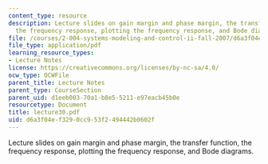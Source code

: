 ```yaml
---
content_type: resource
description: Lecture slides on gain margin and phase margin, the transfer function,
  the frequency response, plotting the frequency response, and Bode diagrams.
file: /courses/2-004-systems-modeling-and-control-ii-fall-2007/d6a3f04ef3290cc953f2494442b0602f_lecture30.pdf
file_type: application/pdf
learning_resource_types:
- Lecture Notes
license: https://creativecommons.org/licenses/by-nc-sa/4.0/
ocw_type: OCWFile
parent_title: Lecture Notes
parent_type: CourseSection
parent_uid: d1eeb003-70a1-b8e5-5211-e97eacb45b0e
resourcetype: Document
title: lecture30.pdf
uid: d6a3f04e-f329-0cc9-53f2-494442b0602f
---
```

Lecture slides on gain margin and phase margin, the transfer function, the frequency response, plotting the frequency response, and Bode diagrams.